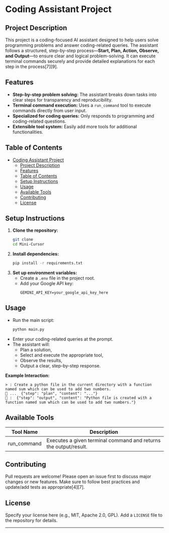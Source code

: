 # Coding Assistant Project

## Project Description

This project is a coding-focused AI assistant designed to help users solve programming problems and answer coding-related queries. The assistant follows a structured, step-by-step process—**Start, Plan, Action, Observe, and Output**—to ensure clear and logical problem-solving. It can execute terminal commands securely and provide detailed explanations for each step in the process[7][9].

## Features

- **Step-by-step problem solving:** The assistant breaks down tasks into clear steps for transparency and reproducibility.
- **Terminal command execution:** Uses a `run_command` tool to execute commands directly from user input.
- **Specialized for coding queries:** Only responds to programming and coding-related questions.
- **Extensible tool system:** Easily add more tools for additional functionalities.

## Table of Contents

- [Coding Assistant Project](#coding-assistant-project)
  - [Project Description](#project-description)
  - [Features](#features)
  - [Table of Contents](#table-of-contents)
  - [Setup Instructions](#setup-instructions)
  - [Usage](#usage)
  - [Available Tools](#available-tools)
  - [Contributing](#contributing)
  - [License](#license)

## Setup Instructions

1. **Clone the repository:**
   ```sh
   git clone 
   cd Mini-Cursor
   ```
2. **Install dependencies:**
   ```sh
   pip install -r requirements.txt
   ```
3. **Set up environment variables:**
   - Create a `.env` file in the project root.
   - Add your Google API key:
     ```
     GEMINI_API_KEY=your_google_api_key_here
     ```

## Usage

- Run the main script:
  ```sh
  python main.py
  ```
- Enter your coding-related queries at the prompt.
- The assistant will:
  - Plan a solution,
  - Select and execute the appropriate tool,
  - Observe the results,
  - Output a clear, step-by-step response.

**Example Interaction:**
```
> : Create a python file in the current directory with a function named sum which can be used to add two numbers.
🧠 ...  {"step": "plan", "content": "..."}
🤖 :  {"step": "output", "content": "Python file is created with a function named sum which can be used to add two numbers."}
```

## Available Tools

| Tool Name      | Description                                                        |
|----------------|--------------------------------------------------------------------|
| run_command    | Executes a given terminal command and returns the output/result.    |

## Contributing

Pull requests are welcome! Please open an issue first to discuss major changes or new features. Make sure to follow best practices and update/add tests as appropriate[4][7].

## License

Specify your license here (e.g., MIT, Apache 2.0, GPL). Add a `LICENSE` file to the repository for details.

---


